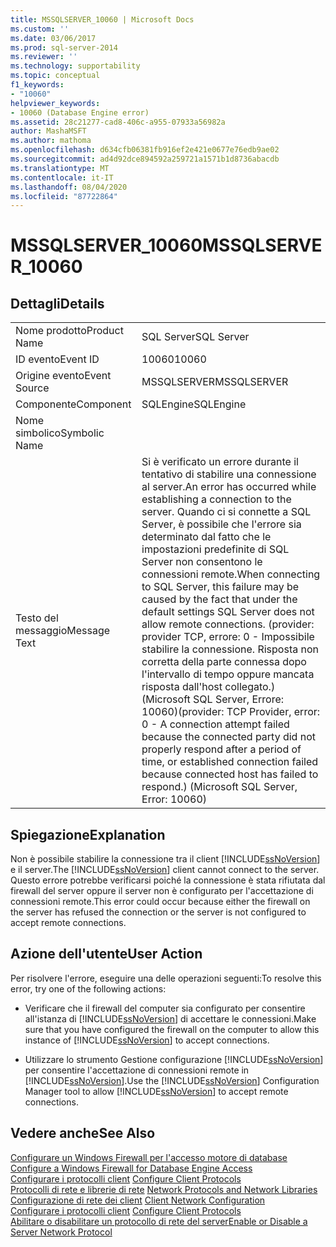 ```yaml
---
title: MSSQLSERVER_10060 | Microsoft Docs
ms.custom: ''
ms.date: 03/06/2017
ms.prod: sql-server-2014
ms.reviewer: ''
ms.technology: supportability
ms.topic: conceptual
f1_keywords:
- "10060"
helpviewer_keywords:
- 10060 (Database Engine error)
ms.assetid: 28c21277-cad8-406c-a955-07933a56982a
author: MashaMSFT
ms.author: mathoma
ms.openlocfilehash: d634cfb06381fb916ef2e421e0677e76edb9ae02
ms.sourcegitcommit: ad4d92dce894592a259721a1571b1d8736abacdb
ms.translationtype: MT
ms.contentlocale: it-IT
ms.lasthandoff: 08/04/2020
ms.locfileid: "87722864"
---
```

# <a name="mssqlserver_10060"></a><span data-ttu-id="b94d4-102">MSSQLSERVER_10060</span><span class="sxs-lookup"><span data-stu-id="b94d4-102">MSSQLSERVER_10060</span></span>
    
## <a name="details"></a><span data-ttu-id="b94d4-103">Dettagli</span><span class="sxs-lookup"><span data-stu-id="b94d4-103">Details</span></span>  
  
|||  
|-|-|  
|<span data-ttu-id="b94d4-104">Nome prodotto</span><span class="sxs-lookup"><span data-stu-id="b94d4-104">Product Name</span></span>|<span data-ttu-id="b94d4-105">SQL Server</span><span class="sxs-lookup"><span data-stu-id="b94d4-105">SQL Server</span></span>|  
|<span data-ttu-id="b94d4-106">ID evento</span><span class="sxs-lookup"><span data-stu-id="b94d4-106">Event ID</span></span>|<span data-ttu-id="b94d4-107">10060</span><span class="sxs-lookup"><span data-stu-id="b94d4-107">10060</span></span>|  
|<span data-ttu-id="b94d4-108">Origine evento</span><span class="sxs-lookup"><span data-stu-id="b94d4-108">Event Source</span></span>|<span data-ttu-id="b94d4-109">MSSQLSERVER</span><span class="sxs-lookup"><span data-stu-id="b94d4-109">MSSQLSERVER</span></span>|  
|<span data-ttu-id="b94d4-110">Componente</span><span class="sxs-lookup"><span data-stu-id="b94d4-110">Component</span></span>|<span data-ttu-id="b94d4-111">SQLEngine</span><span class="sxs-lookup"><span data-stu-id="b94d4-111">SQLEngine</span></span>|  
|<span data-ttu-id="b94d4-112">Nome simbolico</span><span class="sxs-lookup"><span data-stu-id="b94d4-112">Symbolic Name</span></span>||  
|<span data-ttu-id="b94d4-113">Testo del messaggio</span><span class="sxs-lookup"><span data-stu-id="b94d4-113">Message Text</span></span>|<span data-ttu-id="b94d4-114">Si è verificato un errore durante il tentativo di stabilire una connessione al server.</span><span class="sxs-lookup"><span data-stu-id="b94d4-114">An error has occurred while establishing a connection to the server.</span></span>  <span data-ttu-id="b94d4-115">Quando ci si connette a SQL Server, è possibile che l'errore sia determinato dal fatto che le impostazioni predefinite di SQL Server non consentono le connessioni remote.</span><span class="sxs-lookup"><span data-stu-id="b94d4-115">When connecting to SQL Server, this failure may be caused by the fact that under the default settings SQL Server does not allow remote connections.</span></span> <span data-ttu-id="b94d4-116">(provider: provider TCP, errore: 0 - Impossibile stabilire la connessione. Risposta non corretta della parte connessa dopo l'intervallo di tempo oppure mancata risposta dall'host collegato.) (Microsoft SQL Server, Errore: 10060)</span><span class="sxs-lookup"><span data-stu-id="b94d4-116">(provider: TCP Provider, error: 0 - A connection attempt failed because the connected party did not properly respond after a period of time, or established connection failed because connected host has failed to respond.) (Microsoft SQL Server, Error: 10060)</span></span>|  
  
## <a name="explanation"></a><span data-ttu-id="b94d4-117">Spiegazione</span><span class="sxs-lookup"><span data-stu-id="b94d4-117">Explanation</span></span>  
 <span data-ttu-id="b94d4-118">Non è possibile stabilire la connessione tra il client [!INCLUDE[ssNoVersion](../../includes/ssnoversion-md.md)] e il server.</span><span class="sxs-lookup"><span data-stu-id="b94d4-118">The [!INCLUDE[ssNoVersion](../../includes/ssnoversion-md.md)] client cannot connect to the server.</span></span> <span data-ttu-id="b94d4-119">Questo errore potrebbe verificarsi poiché la connessione è stata rifiutata dal firewall del server oppure il server non è configurato per l'accettazione di connessioni remote.</span><span class="sxs-lookup"><span data-stu-id="b94d4-119">This error could occur because either the firewall on the server has refused the connection or the server is not configured to accept remote connections.</span></span>  
  
## <a name="user-action"></a><span data-ttu-id="b94d4-120">Azione dell'utente</span><span class="sxs-lookup"><span data-stu-id="b94d4-120">User Action</span></span>  
 <span data-ttu-id="b94d4-121">Per risolvere l'errore, eseguire una delle operazioni seguenti:</span><span class="sxs-lookup"><span data-stu-id="b94d4-121">To resolve this error, try one of the following actions:</span></span>  
  
-   <span data-ttu-id="b94d4-122">Verificare che il firewall del computer sia configurato per consentire all'istanza di [!INCLUDE[ssNoVersion](../../includes/ssnoversion-md.md)] di accettare le connessioni.</span><span class="sxs-lookup"><span data-stu-id="b94d4-122">Make sure that you have configured the firewall on the computer to allow this instance of [!INCLUDE[ssNoVersion](../../includes/ssnoversion-md.md)] to accept connections.</span></span>  
  
-   <span data-ttu-id="b94d4-123">Utilizzare lo strumento Gestione configurazione [!INCLUDE[ssNoVersion](../../includes/ssnoversion-md.md)] per consentire l'accettazione di connessioni remote in [!INCLUDE[ssNoVersion](../../includes/ssnoversion-md.md)].</span><span class="sxs-lookup"><span data-stu-id="b94d4-123">Use the [!INCLUDE[ssNoVersion](../../includes/ssnoversion-md.md)] Configuration Manager tool to allow [!INCLUDE[ssNoVersion](../../includes/ssnoversion-md.md)] to accept remote connections.</span></span>  
  
## <a name="see-also"></a><span data-ttu-id="b94d4-124">Vedere anche</span><span class="sxs-lookup"><span data-stu-id="b94d4-124">See Also</span></span>  
 <span data-ttu-id="b94d4-125">[Configurare un Windows Firewall per l'accesso motore di database](../../database-engine/configure-windows/configure-a-windows-firewall-for-database-engine-access.md) </span><span class="sxs-lookup"><span data-stu-id="b94d4-125">[Configure a Windows Firewall for Database Engine Access](../../database-engine/configure-windows/configure-a-windows-firewall-for-database-engine-access.md) </span></span>  
 <span data-ttu-id="b94d4-126">[Configurare i protocolli client](../../database-engine/configure-windows/configure-client-protocols.md) </span><span class="sxs-lookup"><span data-stu-id="b94d4-126">[Configure Client Protocols](../../database-engine/configure-windows/configure-client-protocols.md) </span></span>  
 <span data-ttu-id="b94d4-127">[Protocolli di rete e librerie di rete](../../sql-server/install/network-protocols-and-network-libraries.md) </span><span class="sxs-lookup"><span data-stu-id="b94d4-127">[Network Protocols and Network Libraries](../../sql-server/install/network-protocols-and-network-libraries.md) </span></span>  
 <span data-ttu-id="b94d4-128">[Configurazione di rete dei client](../../database-engine/configure-windows/client-network-configuration.md) </span><span class="sxs-lookup"><span data-stu-id="b94d4-128">[Client Network Configuration](../../database-engine/configure-windows/client-network-configuration.md) </span></span>  
 <span data-ttu-id="b94d4-129">[Configurare i protocolli client](../../database-engine/configure-windows/configure-client-protocols.md) </span><span class="sxs-lookup"><span data-stu-id="b94d4-129">[Configure Client Protocols](../../database-engine/configure-windows/configure-client-protocols.md) </span></span>  
 [<span data-ttu-id="b94d4-130">Abilitare o disabilitare un protocollo di rete del server</span><span class="sxs-lookup"><span data-stu-id="b94d4-130">Enable or Disable a Server Network Protocol</span></span>](../../database-engine/configure-windows/enable-or-disable-a-server-network-protocol.md)  
  
  
